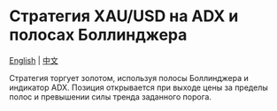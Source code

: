 # Стратегия XAU/USD на ADX и полосах Боллинджера
[English](README.md) | [中文](README_cn.md)

Стратегия торгует золотом, используя полосы Боллинджера и индикатор ADX. Позиция открывается при выходе цены за пределы полос и превышении силы тренда заданного порога.
